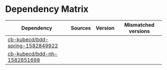 # Dependency Matrix

Dependency | Sources | Version | Mismatched versions
---------- | ------- | ------- | -------------------
[cb-kubecd/bdd-spring-1582849922](https://github.com/cb-kubecd/bdd-spring-1582849922.git) |  | []() | 
[cb-kubecd/bdd-nh-1582851698](https://github.com/cb-kubecd/bdd-nh-1582851698.git) |  | []() | 
